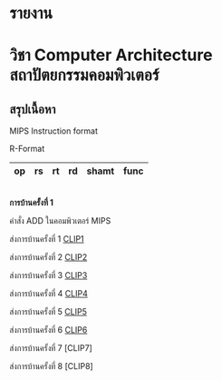 # รายงาน
# วิชา Computer Architecture สถาปัตยกรรมคอมพิวเตอร์
## สรุปเนื้อหา
MIPS Instruction format

R-Format

|op  | rs  |  rt | rd  | shamt  | func  |
----- | ----- | ----- | ----- | ----- | ----- |


<br>**การบ้านครั้งที่ 1**

คำสั่ง ADD ในคอมพิวเตอร์ MIPS

ส่งการบ้านครั้งที่ 1
[CLIP1](https://youtu.be/IyKyMtiQF5Q)

ส่งการบ้านครั้งที่ 2
[CLIP2](https://youtu.be/AhHoyF2xnng)

ส่งการบ้านครั้งที่ 3
[CLIP3](https://youtu.be/nflcyI8XoiA)

ส่งการบ้านครั้งที่ 4
[CLIP4](https://youtu.be/bEka1oMBni0)

ส่งการบ้านครั้งที่ 5
[CLIP5](https://youtu.be/tH1uvTTxsqw)

ส่งการบ้านครั้งที่ 6
[CLIP6](https://youtu.be/73PG4tqJF4I)

ส่งการบ้านครั้งที่ 7
[CLIP7]

ส่งการบ้านครั้งที่ 8
[CLIP8]






